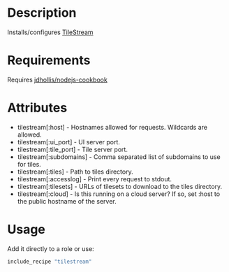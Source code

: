 # Description

Installs/configures [TileStream](https://github.com/mapbox/tilestream)

# Requirements

Requires [jdhollis/nodejs-cookbook](https://github.com/jdhollis/nodejs-cookbook)

# Attributes

* tilestream[:host] - Hostnames allowed for requests. Wildcards are allowed.
* tilestream[:ui_port] - UI server port.
* tilestream[:tile_port] - Tile server port.
* tilestream[:subdomains] - Comma separated list of subdomains to use for tiles.
* tilestream[:tiles] - Path to tiles directory.
* tilestream[:accesslog] - Print every request to stdout.
* tilestream[:tilesets] - URLs of tilesets to download to the tiles directory.
* tilestream[:cloud] - Is this running on a cloud server? If so, set :host to the public hostname of the server.

# Usage

Add it directly to a role or use:

```ruby
include_recipe "tilestream"
```
